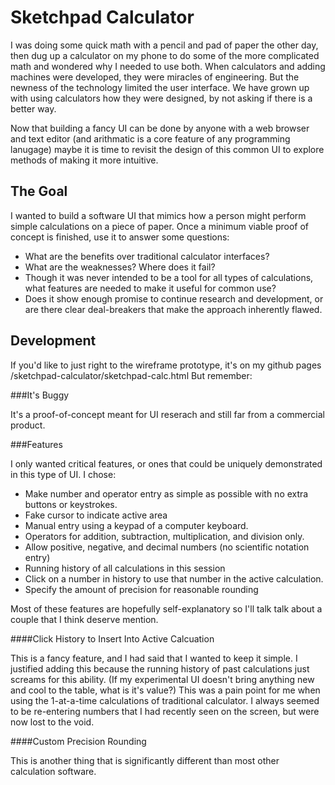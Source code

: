 Sketchpad Calculator
====================

I was doing some quick math with a pencil and pad of paper the other day, then dug up a calculator on my phone to do some of the more complicated math and wondered why I needed to use both. When calculators and adding machines were developed, they were miracles of engineering. But the newness of the technology limited the user interface. We have grown up with using calculators how they were designed, by not asking if there is a better way.

Now that building a fancy UI can be done by anyone with a web browser and text editor (and arithmatic is a core feature of any programming lanugage) maybe it is time to revisit the design of this common UI to explore methods of making it more intuitive.

The Goal
--------

I wanted to build a software UI that mimics how a person might perform simple calculations on a piece of paper. Once a minimum viable proof of concept is finished, use it to answer some questions:

* What are the benefits over traditional calculator interfaces? 
* What are the weaknesses? Where does it fail?
* Though it was never intended to be a tool for all types of calculations, what features are needed to make it useful for common use?
* Does it show enough promise to continue research and development, or are there clear deal-breakers that make the approach inherently flawed.

Development
-----------

If you'd like to just right to the wireframe prototype, it's on my github pages /sketchpad-calculator/sketchpad-calc.html But remember:

###It's Buggy

It's a proof-of-concept meant for UI reserach and still far from a commercial product. 

###Features

I only wanted critical features, or ones that could be uniquely demonstrated in this type of UI. I chose:

* Make number and operator entry as simple as possible with no extra buttons or keystrokes.
* Fake cursor to indicate active area
* Manual entry using a keypad of a computer keyboard.
* Operators for addition, subtraction, multiplication, and division only.
* Allow positive, negative, and decimal numbers (no scientific notation entry)
* Running history of all calculations in this session
* Click on a number in history to use that number in the active calculation.
* Specify the amount of precision for reasonable rounding

Most of these features are hopefully self-explanatory so I'll talk talk about a couple that I think deserve mention.

####Click History to Insert Into Active Calcuation

This is a fancy feature, and I had said that I wanted to keep it simple. I justified adding this because the running history of past calculations just screams for this ability. (If my experimental UI doesn't bring anything new and cool to the table, what is it's value?) This was a pain point for me when using the 1-at-a-time calculations of traditional calculator. I always seemed to be re-entering numbers that I had recently seen on the screen, but were now lost to the void.

####Custom Precision Rounding

This is another thing that is significantly different than most other calculation software. 
